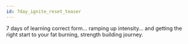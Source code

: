 ```yaml
---
id: 7day_ignite_reset_teaser
---
```


7 days of learning correct form... ramping up intensity... and getting the right start to your fat burning, strength building journey.
